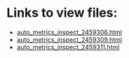 # Links to view files:

* [auto_metrics_inspect_2459306.html](https://htmlpreview.github.io/?https://github.com/HERA-Team/2021_Interseason_Notebooks/blob/main/auto_metrics_inspect/auto_metrics_inspect_2459306.html)
* [auto_metrics_inspect_2459309.html](https://htmlpreview.github.io/?https://github.com/HERA-Team/2021_Interseason_Notebooks/blob/main/auto_metrics_inspect/auto_metrics_inspect_2459309.html)
* [auto_metrics_inspect_2459311.html](https://htmlpreview.github.io/?https://github.com/HERA-Team/2021_Interseason_Notebooks/blob/main/auto_metrics_inspect/auto_metrics_inspect_2459311.html)
